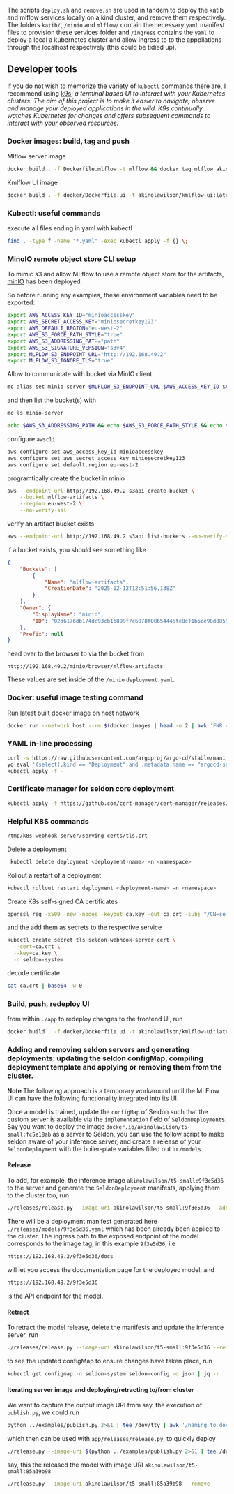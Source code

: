 The scripts `deploy.sh` and `remove.sh` are used in tandem to deploy the katib and mlflow services locally on a kind cluster, and remove them respectively. The folders `katib/`, `/minio` and `mlflow/` contain the necessary `yaml` manifest files to provision these services folder and `/ingress` contains the `yaml` to deploy a local a kubernetes cluster and  allow ingress to to the apppliations through the localhost respectively (this could be tidied up). 


## Developer tools

If you do not wish to memorize the variety of `kubectl` commands there are, I recommend using [k9s](https://k9scli.io/); *a terminal based UI to interact with your Kubernetes clusters. The aim of this project is to make it easier to navigate, observe and manage your deployed applications in the wild. K9s continually watches Kubernetes for changes and offers subsequent commands to interact with your observed resources.*




### Docker images: build, tag and push 

Mlflow server image
```bash
docker build . -f Dockerfile.mlflow -t mlflow && docker tag mlflow akinolawilson/mlflow && docker push akinolawilson/mlflow:latest
```
Kmlflow UI image
```bash
docker build . -f docker/Dockerfile.ui -t akinolawilson/kmlflow-ui:latest && docker push akinolawilson/kmlflow-ui:latest
```

### Kubectl: useful commands 

execute all files ending in yaml with kubectl 
```bash
find . -type f -name "*.yaml" -exec kubectl apply -f {} \;
```

### MinoIO remote object store CLI setup 
To mimic s3 and allow MLflow to use a remote object store for the artifacts, [minIO](https://min.io/) has been deployed.

So before running any examples, these environment variables need to be exported: 
```bash
export AWS_ACCESS_KEY_ID="minioaccesskey"
export AWS_SECRET_ACCESS_KEY="miniosecretkey123"
export AWS_DEFAULT_REGION="eu-west-2"
export AWS_S3_FORCE_PATH_STYLE="true"
export AWS_S3_ADDRESSING_PATH="path"
export AWS_S3_SIGNATURE_VERSION="s3v4"
export MLFLOW_S3_ENDPOINT_URL="http://192.168.49.2"
export MLFLOW_S3_IGNORE_TLS="true"
```

Allow to communicate with bucket via MinIO client:
```bash
mc alias set minio-server $MLFLOW_S3_ENDPOINT_URL $AWS_ACCESS_KEY_ID $AWS_SECRET_ACCESS_KEY
```
and then list the bucket(s) with 
```bash
mc ls minio-server
```

```bash
echo $AWS_S3_ADDRESSING_PATH && echo $AWS_S3_FORCE_PATH_STYLE && echo $AWS_ACCESS_KEY_ID && echo $AWS_SECRET_ACCESS_KEY && echo $AWS_DEFAULT_REGION && echo $MLFLOW_S3_ENDPOINT_URL && echo $MLFLOW_S3_IGNORE_TLS
```

configure `awscli` 
```bash
aws configure set aws_access_key_id minioaccesskey
aws configure set aws_secret_access_key miniosecretkey123
aws configure set default.region eu-west-2
```

programtically create the bucket in minio
```bash 
aws --endpoint-url http://192.168.49.2 s3api create-bucket \
    --bucket mlflow-artifacts \
    --region eu-west-2 \
    --no-verify-ssl
```

verify an artifact bucket exists
```bash
aws --endpoint-url http://192.168.49.2 s3api list-buckets --no-verify-ssl --region eu-west-2
```
if a bucket exists, you should see something like 
```json
{
    "Buckets": [
        {
            "Name": "mlflow-artifacts",
            "CreationDate": "2025-02-12T12:51:56.138Z"
        }
    ],
    "Owner": {
        "DisplayName": "minio",
        "ID": "02d6176db174dc93cb1b899f7c6078f08654445fe8cf1b6ce98d8855f66bdbf4"
    },
    "Prefix": null
}
```
head over to the browser to via the bucket from
```
http://192.168.49.2/minio/browser/mlflow-artifacts
```
These values are set inside of the `/minio` `deployment.yaml`.

### Docker: useful image testing command 
Run latest built docker image on host network 
```bash
docker run --network host --rm $(docker images | head -n 2 | awk 'FNR == 2 {print $1":"$2}')
```

### YAML in-line processing 
```bash 
curl -s https://raw.githubusercontent.com/argoproj/argo-cd/stable/manifests/install.yaml | \
yq eval '(select(.kind == "Deployment" and .metadata.name == "argocd-server").spec.template.spec.containers[0].args) += ["--rootpath=/argo"]' - | \
kubectl apply -f -
```

### Certificate manager for seldon core deployment
```bash
kubectl apply -f https://github.com/cert-manager/cert-manager/releases/latest/download/cert-manager.yaml
```

### Helpful K8S commands

```bash 
/tmp/k8s-webhook-server/serving-certs/tls.crt
```
Delete a deployment
```bash 
 kubectl delete deployment <deployment-name> -n <namespace>
```
Rollout a restart of a deployment 
```bash
kubectl rollout restart deployment <deployment-name> -n <namespace>
```
Create K8s self-signed CA certificates
```bash 
openssl req -x509 -new -nodes -keyout ca.key -out ca.crt -subj "/CN=seldon-webhook-ca" -days 365
```
and the add them as secrets to the respective service 

```bash 
kubectl create secret tls seldon-webhook-server-cert \
  --cert=ca.crt \
  --key=ca.key \
  -n seldon-system
```
decode certificate 
```bash
cat ca.crt | base64 -w 0
```

### Build, push, redeploy UI

from within `./app` to redeploy changes to the frontend UI, run 
```bash 
docker build . -f docker/Dockerfile.ui -t akinolawilson/kmlflow-ui:latest && docker push akinolawilson/kmlflow-ui:latest && kubectl delete -f ui/deployment.yaml && k apply -f ui/deployment.yaml
```


### Adding and removing seldon servers and generating deployments: updating the seldon configMap, compiling deployment template and applying or removing them from the cluster.

**Note** The following approach is a temporary workaround until the MLFlow UI can have the following functionality integrated into its UI. 

Once a model is trained, update the `configMap` of Seldon such that the custom server is available via the `implementation` field of `SeldonDeployment`s. Say you want to deploy the image `docker.io/akinolawilson/t5-small:fc5e18ab` as a server to Seldon,  you can use the follow script to make seldon aware of your inference server, and create a release of your `SeldonDeployment` with  the boiler-plate variables filled out in `/models`

#### Release 
To add, for example, the inference image `akinolawilson/t5-small:9f3e5d36` to the server and generate the `SeldonDeployment` manifests, applying them to the cluster too, run
```bash 
./releases/release.py --image-uri akinolawilson/t5-small:9f3e5d36 --add
```
There will be a deployment manifest generated here `./releases/models/9f3e5d36.yaml` which has been already been applied to the cluster. The ingress path to the exposed endpoint of the model corresponds to the image tag, in this example `9f3e5d36`, i.e
```bash 
https://192.168.49.2/9f3e5d36/docs
```
will let you access the documentation page for the deployed model, and 
```bash
https://192.168.49.2/9f3e5d36
```
is the API endpoint for the model. 

#### Retract 

To retract the model release, delete the manifests and update the  inference server, run 
```bash 
./releases/release.py --image-uri akinolawilson/t5-small:9f3e5d36 --remove 
```



to see the updated configMap to ensure changes have taken place, run 
```bash 
kubectl get configmap -n seldon-system seldon-config -o json | jq -r '.data.predictor_servers | fromjson' | jq
```

#### Iterating server image and deploying/retracting to/from cluster

We want to capture the output image URI from say, the execution of `publish.py`, we could run 
```bash 
python ../examples/publish.py 2>&1 | tee /dev/tty | awk '/naming to docker.io\// {sub(/.*naming to docker.io\//, ""); sub(/ done$/, ""); print; exit}'
```


which then can be used with `app/releases/release.py`, to quickly deploy
```bash 
./release.py --image-uri $(python ../examples/publish.py 2>&1 | tee /dev/tty | awk '/naming to docker.io\// {sub(/.*naming to docker.io\//, ""); sub(/ done$/, ""); print; exit}') --add
```
say, this the released the model with image URI `akinolawilson/t5-small:85a39b98`
```bash
./release.py --image-uri akinolawilson/t5-small:85a39b98 --remove 
```
